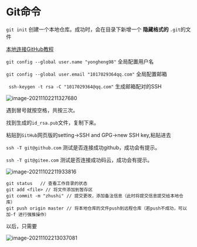 # Git命令

`git init` 创建一个本地仓库。成功时，会在目录下新增一个 **隐藏格式的** `.git`的文件

[本地连接GitHub教程](https://www.cnblogs.com/zeo-to-one/p/8367801.html)



`git config --global user.name "yongheng98"` 全局配置用户名

`git config --global user.email "1017029364qq.com"` 全局配置邮箱

` ssh-keygen -t rsa -C "1017029364@qq.com"` 生成邮箱配对的SSH

![image-20211102211327680](https://i.loli.net/2021/11/02/YlVJgeaE6LurkIp.png)

遇到冒号就按空格，共按三次。

找到生成的`id_rsa.pub`文件，复制下来。

粘贴到`GitHub`网页版的setting->SSH and GPG->new SSH key,粘贴进去



`ssh -T git@github.com` 测试是否连接成功github，成功会有提示。

`ssh -T git@gitee.com` 测试是否连接成功码云，成功会有提示。

![image-20211102211933816](https://i.loli.net/2021/11/02/k2GwT4SYULJezZi.png)



```git
git status   // 查看工作目录的状态
git add <file> // 将文件添加到暂存区
git commit -m "zhushi" // 提交更改，添加备注信息（此时将提交信息提交给本地仓库）
git push origin master // 将本地仓库的文件push到远程仓库（若push不成功，可以加-f 进行强推操作）
```

以后，只需要

![image-20211102213037081](https://i.loli.net/2021/11/02/pFemDS3raMhAT7H.png)


